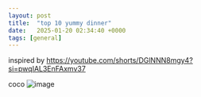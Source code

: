 ```yaml
---
layout: post
title:  "top 10 yummy dinner"
date:   2025-01-20 02:34:40 +0000
tags: [general]
---
```

inspired by https://youtube.com/shorts/DGlNNN8mgy4?si=pwqIAL3EnFAxmv37

coco
![image](https://github.com/user-attachments/assets/73dd3601-2b44-45f4-bf9a-5b460a28f644)
